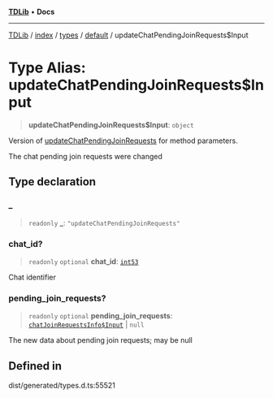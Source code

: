 [**TDLib**](../../../../../../README.md) • **Docs**

***

[TDLib](../../../../../../modules.md) / [index](../../../../../README.md) / [types](../../../README.md) / [default](../README.md) / updateChatPendingJoinRequests$Input

# Type Alias: updateChatPendingJoinRequests$Input

> **updateChatPendingJoinRequests$Input**: `object`

Version of [updateChatPendingJoinRequests](updateChatPendingJoinRequests.md) for method parameters.

The chat pending join requests were changed

## Type declaration

### \_

> `readonly` **\_**: `"updateChatPendingJoinRequests"`

### chat\_id?

> `readonly` `optional` **chat\_id**: [`int53`](int53.md)

Chat identifier

### pending\_join\_requests?

> `readonly` `optional` **pending\_join\_requests**: [`chatJoinRequestsInfo$Input`](chatJoinRequestsInfo$Input.md) \| `null`

The new data about pending join requests; may be null

## Defined in

dist/generated/types.d.ts:55521
